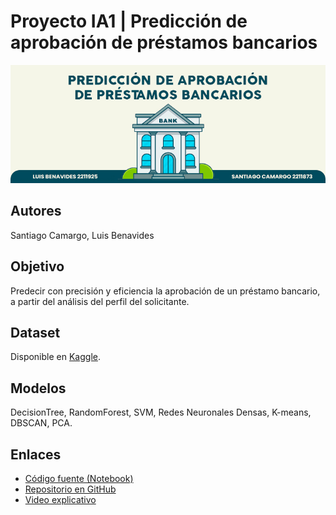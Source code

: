 # Proyecto IA1 | Predicción de aprobación de préstamos bancarios

![Banner](./BannerIA.jpg)

## Autores
Santiago Camargo, Luis Benavides

## Objetivo
Predecir con precisión y eficiencia la aprobación de un préstamo bancario, a partir del análisis del perfil del solicitante.

## Dataset
Disponible en [Kaggle](https://www.kaggle.com/datasets/lorenzozoppelletto/financial-risk-for-loan-approval).

## Modelos
DecisionTree, RandomForest, SVM, Redes Neuronales Densas, K-means, DBSCAN, PCA.

## Enlaces
- [Código fuente (Notebook)](./proyecto_ia_2025_1.ipynb)
- [Repositorio en GitHub](https://github.com/scamargo27/Proyecto_IA_2025_1)
- [Video explicativo](https://youtu.be/5zTswH_xA9I)
